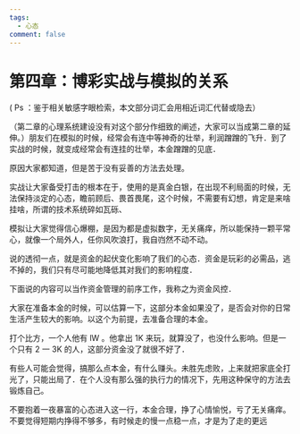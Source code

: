 ```yaml
---
tags:
  - 心态
comment: false
---
```

# 第四章：博彩实战与模拟的关系

( Ps ：鉴于相关敏感字眼检索，本文部分词汇会用相近词汇代替或隐去）

（第二章的心理系统建设没有对这个部分作细致的阐述，大家可以当成第二章的延伸。）朋友们在模拟的时候，经常会有连中等神奇的壮举，利润蹭蹭的飞升．到了实战的时候，就变成经常会有连挂的壮举，本金蹭蹭的见底．

原因大家都知道，但是苦于没有妥善的方法去处理。

实战让大家备受打击的根本在于，使用的是真金白银，在出现不利局面的时候，无法保持淡定的心态，瞻前顾后、畏首畏尾，这个时候，不需要有幻想，肯定是来啥挂啥，所谓的技术系统碎如瓦砾、

模拟让大家觉得信心爆棚，是因为都是虚拟数字，无关痛痒，所以能保持一颗平常心，就像一个局外人，任你风吹浪打，我自岿然不动不动。

说的透彻一点，就是资金的起伏变化影响了我们的心态．资金是玩彩的必需品，逃不掉的，我们只有尽可能地降低其对我们的影响程度．

下面说的内容可以当作资金管理的前序工作，我称之为资金风控．

大家在准备本金的时候，可以估算一下，这部分本金如果没了，是否会对你的日常生活产生较大的影响。以这个为前提，去准备合理的本金。

打个比方，一个人他有 lW 。他拿出 1K 来玩，就算没了，也没什么影响。但是一个只有 2 一 3K 的人，这部分资金没了就很不好了．

有些人可能会觉得，搞那么点本金，有什么赚头。未胜先虑败，上来就把家底全打光了，只能出局了．在个人没有那么强的执行力的情况下，先用这种保守的方法去锻炼自己。

不要抱着一夜暴富的心态进入这一行，本金合理，挣了心情愉悦，亏了无关痛痒。不要觉得短期内挣得不够多，有时候走的慢一点稳一点，才是为了走的更远

